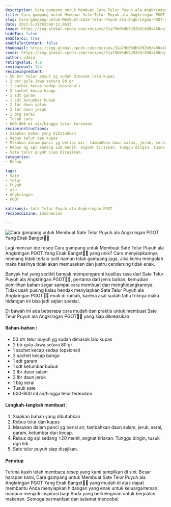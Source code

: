 ```yaml
---
description: Cara gampang untuk Membuat Sate Telur Puyuh ala Angkringan PGOT Yang Enak Banget"
title: Cara gampang untuk Membuat Sate Telur Puyuh ala Angkringan PGOT Yang Enak Banget
slug: Cara-gampang-untuk-Membuat-Sate-Telur-Puyuh-ala-Angkringan-PGOT-Yang-Enak-Banget
date: 2022-5-21T03:09:12.063Z
image: https://img-global.cpcdn.com/recipes/31a79b06db9292b9/400x400cq70/photo.jpg
hideToc: false
enableToc: true
enableTocContent: false
thumbnail: https://img-global.cpcdn.com/recipes/31a79b06db9292b9/400x400cq70/photo.jpg
cover: https://img-global.cpcdn.com/recipes/31a79b06db9292b9/400x400cq70/photo.jpg
author: admin
ratingvalue: 4.8
reviewcount: 124
recipeingredient:
- 50 btr telur puyuh yg sudah dimasak lalu kupas
- 2 btr gula Jawa setara 80 gr
- 1 sachet kecap sedap (opsional)
- 2 sachet kecap bango
- 1 sdt garam
- 1 sdt ketumbar bubuk
- 2 lbr daun salam
- 2 lbr daun jeruk
- 1 btg serai
- Tusuk sate
- 600-800 ml air/hingga telur terendam
recipeinstructions:
- Siapkan bahan yang dibutuhkan
- Rebus telur dan kupas
- Masukan dalam panci yg berisi air, tambahkan daun salam, jeruk, serai, garam, ketumbar dan kecap.
- Rebus dg api sedang ±20 menit, angkat tiriskan. Tunggu dingin, tusuk dgn lidi.
- Sate telur puyuh siap disajikan.
categories:
- Resep

tags:
- Sate
- Telur
- Puyuh
- ala
- Angkringan
- PGOT

katakunci: Sate Telur Puyuh ala Angkringan PGOT
recipecuisine: Indonesian

---
```


![Cara gampang untuk Membuat Sate Telur Puyuh ala Angkringan PGOT Yang Enak Banget👩‍🍳](https://img-global.cpcdn.com/recipes/31a79b06db9292b9/400x400cq70/photo.jpg)

Lagi mencari ide resep Cara gampang untuk Membuat Sate Telur Puyuh ala Angkringan PGOT Yang Enak Banget👩‍🍳 yang unik? Cara menyiapkannya memang tidak terlalu sulit namun tidak gampang juga. Jika keliru mengolah maka hasilnya tidak akan memuaskan dan justru cenderung tidak enak.

Banyak hal yang sedikit banyak mempengaruhi kualitas rasa dari Sate Telur Puyuh ala Angkringan PGOT👩‍🍳, pertama dari jenis bahan, kemudian pemilihan bahan segar sampai cara membuat dan menghidangkannya. Tidak usah pusing kalau hendak menyiapkan Sate Telur Puyuh ala Angkringan PGOT👩‍🍳 enak di rumah, karena asal sudah tahu triknya maka hidangan ini bisa jadi sajian spesial.

Di bawah ini ada beberapa cara mudah dan praktis untuk membuat Sate Telur Puyuh ala Angkringan PGOT👩‍🍳 yang siap dikreasikan.

<!--inarticleads1-->

#### Bahan-bahan :

- 50 btr telur puyuh yg sudah dimasak lalu kupas
- 2 btr gula Jawa setara 80 gr
- 1 sachet kecap sedap (opsional)
- 2 sachet kecap bango
- 1 sdt garam
- 1 sdt ketumbar bubuk
- 2 lbr daun salam
- 2 lbr daun jeruk
- 1 btg serai
- Tusuk sate
- 600-800 ml air/hingga telur terendam

<!--inarticleads2-->

#### Langkah-langkah membuat :

1. Siapkan bahan yang dibutuhkan
1. Rebus telur dan kupas
1. Masukan dalam panci yg berisi air, tambahkan daun salam, jeruk, serai, garam, ketumbar dan kecap.
1. Rebus dg api sedang ±20 menit, angkat tiriskan. Tunggu dingin, tusuk dgn lidi.
1. Sate telur puyuh siap disajikan.

#### Penutup

Terima kasih telah membaca resep yang kami tampilkan di sini. Besar harapan kami, Cara gampang untuk Membuat Sate Telur Puyuh ala Angkringan PGOT Yang Enak Banget👩‍🍳 yang mudah di atas dapat membantu Anda menyiapkan hidangan yang enak untuk keluarga/teman maupun menjadi inspirasi bagi Anda yang berkeinginan untuk berjualan makanan. Semoga bermanfaat dan selamat mencoba!